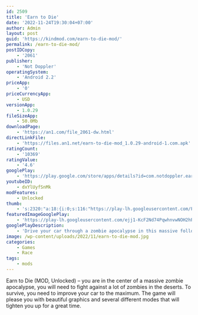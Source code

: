 ```yaml
---
id: 2509
title: 'Earn to Die'
date: '2022-11-24T19:30:04+07:00'
author: Admin
layout: post
guid: 'https://kindmod.com/earn-to-die-mod/'
permalink: /earn-to-die-mod/
postIDCopy:
    - '2061'
publisher:
    - 'Not Doppler'
operatingSystem:
    - 'Android 2.2'
priceApp:
    - '0'
priceCurrencyApp:
    - USD
versionApp:
    - 1.0.29
fileSizeApp:
    - 50.0Mb
downloadPage:
    - 'https://an1.com/file_2061-dw.html'
directLinkFile:
    - 'https://files.an1.net/earn-to-die-mod_1.0.29-android-1.com.apk'
ratingCount:
    - '10369'
ratingValue:
    - '4.6'
googlePlay:
    - 'https://play.google.com/store/apps/details?id=com.notdoppler.earntodie2'
youtubeID:
    - dxYlUyfSnMk
modFeatures:
    - Unlocked
thumb:
    - 's:2320:"a:18:{i:0;s:116:"https://play-lh.googleusercontent.com/FPjghjpN7L2JFpPWSlR1PteiDkaAj_J-CsBq4drx9KeUcmfGrjunx2cOkeDE1G8GFfb1=w526-h296";i:1;s:114:"https://play-lh.googleusercontent.com/URKZSkJldNpjnTedvXLqJGt7a_0AMjRRdfDJmBq9CVPw5FbEkYZLYEp_-PJe5uHINQ=w526-h296";i:2;s:115:"https://play-lh.googleusercontent.com/EigzTFfbFs9oTbkiXAgbUYl_b4S65x1cq22SCXUNX12hryXHwYcKYZb-VQkH_6WYqVY=w526-h296";i:3;s:114:"https://play-lh.googleusercontent.com/tY-Ob4Xmwp2HBJ9bZ6mVW7l5G71ot-6N22OodkGWMRxIYfrHYRLvn8DS4Y-yZBMP_Q=w526-h296";i:4;s:116:"https://play-lh.googleusercontent.com/GJwiLZPrS7F2Jo8UjjyUUCeXqGE3OxsrX-BDb9SJI1HaxR6Uw6D0Eze2IBzeRnUHbNRy=w526-h296";i:5;s:115:"https://play-lh.googleusercontent.com/-xf7P98mxnMctsh22CuOABuI6rw5wTqseAyF9MsgwREJNbb_Yw2R0-bAUFNOuTbEwqM=w526-h296";i:6;s:114:"https://play-lh.googleusercontent.com/uW3qN8AvlSwrPSFAdee7IqIxd4jXAG1K9yfl7kAM2tc2Rlxsycji6_QsRbnG_YgbGw=w526-h296";i:7;s:114:"https://play-lh.googleusercontent.com/rwBtfbGz_rty08NYh1xhi6wjZ4if_Go7AJwFqE0NTqR52V9lj3ak94KtgSyrgbX9sA=w526-h296";i:8;s:116:"https://play-lh.googleusercontent.com/Y5M0zxBkSQPntxtKLEw0zLO77f7xldhQg-TXGGKEYici1GzfUGbW1yhWGZfPeVuQ1xFR=w526-h296";i:9;s:115:"https://play-lh.googleusercontent.com/ZwsDVthMxfGadywSjJz7ZF7bfdHITA_51slhpJhufu2FYPaxGmhoVz4omL9_AJmdKJQ=w526-h296";i:10;s:116:"https://play-lh.googleusercontent.com/qC8hZjQQjGK4TYV06DuWicNQD88qsC7UTyrDfv5m0xYB4wI_U61JF7Yd0vlvQtlV48YJ=w526-h296";i:11;s:115:"https://play-lh.googleusercontent.com/H3u4dIskmTmC9tjj1cCil_y59VX5n8iO9J7128GElW2SxtU4Maaw6QBQZ0fKAFt_3T8=w526-h296";i:12;s:116:"https://play-lh.googleusercontent.com/DwYRCif9p0aPl6cxUsuhvwzaagGgYk08qR0zWRlbnicUzEwzpuHKinbwBIWz0DfrfOSk=w526-h296";i:13;s:116:"https://play-lh.googleusercontent.com/S34aX5wttqv1djPMsdc4OLfGtRpC2o29ky71R7fpsH3pOd1lRHD17koUnqH0zybAoVTb=w526-h296";i:14;s:114:"https://play-lh.googleusercontent.com/g8xa5R9o2ZYTSmdyCUZiVEa82WUhYubNM-maWBt3HOJCeJY1GaPjMGVpxjlIZtafvA=w526-h296";i:15;s:114:"https://play-lh.googleusercontent.com/Os1Ut-wGrwrlaeNfahnt8THeSoTIF7t1J3g7cc8esXA4GxW1yQ6mbenEmoE9URPrMg=w526-h296";i:16;s:115:"https://play-lh.googleusercontent.com/zuVXf7pfANLcu9_Mx5Y_A-jRN5c0c7ZzfB9zMsrQ0fYSf09E9X8qOoWVzP_NK5ZD34A=w526-h296";i:17;s:116:"https://play-lh.googleusercontent.com/-mCpc4-36_PQq9qgaaMyvKyfqJ_VLlqeTDiGmDc9Re0JwI-bc8MeJfEO9uNtTr-wclug=w526-h296";}";'
featuredImageGooglePlay:
    - 'https://play-lh.googleusercontent.com/ejj1-KcF2Nd74PqwhnvwNOH2hPmmc8nyG9T8hgciouUAJBB_Da7ErUDV_ItlXcrvFeg'
googlePlayDescription:
    - 'Drive your car through a zombie apocalypse in this massive follow-up to the chart-topping hit Earn to Die!An evacuation ship is waiting on the other side of the country. The only thing that stands in your way: city after city overrun by zombies . With only a run-down car and a small amount of cash you face a familiar situation... to drive through hordes of zombies in order to survive!.Earn to Die 2 introduces a massive new Story Mode, five times longer than its predecessor. The game departs its familiar desert setting and delves into the depths of cities infested by zombies.'
image: /wp-content/uploads/2022/11/earn-to-die-mod.jpg
categories:
    - Games
    - Race
tags:
    - mods
---
```


Earn to Die (MOD, Unlocked) – you are in the center of a massive zombie apocalypse, you will need to fight against a lot of zombies in the deserts. To survive, you need to improve your car to the maximum. The game will please you with beautiful graphics and several different modes that will tighten you up for a great time.